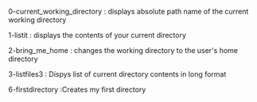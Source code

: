 0-current_working_directory : displays absolute path name of the current working directory

1-listit  : displays the contents of your current directory

2-bring_me_home : changes the working directory to the user's home directory

3-listfiles3 : Dispys list of current directory contents in long format

6-firstdirectory :Creates my first directory

